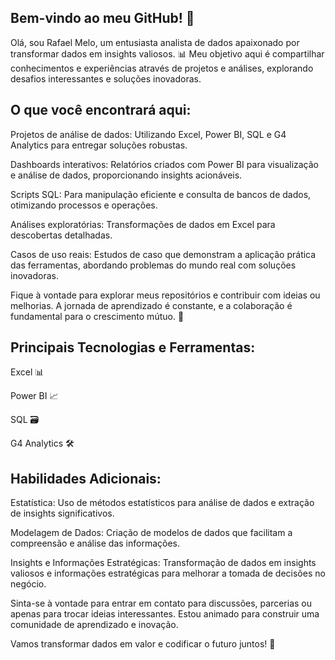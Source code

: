 ## Bem-vindo ao meu GitHub! 👋
Olá, sou Rafael Melo, um entusiasta analista de dados apaixonado por transformar dados em insights valiosos. 📊 Meu objetivo aqui é compartilhar conhecimentos e experiências através de projetos e análises, explorando desafios interessantes e soluções inovadoras.

## O que você encontrará aqui:
Projetos de análise de dados: Utilizando Excel, Power BI, SQL e G4 Analytics para entregar soluções robustas.

Dashboards interativos: Relatórios criados com Power BI para visualização e análise de dados, proporcionando insights acionáveis.

Scripts SQL: Para manipulação eficiente e consulta de bancos de dados, otimizando processos e operações.

Análises exploratórias: Transformações de dados em Excel para descobertas detalhadas.

Casos de uso reais: Estudos de caso que demonstram a aplicação prática das ferramentas, abordando problemas do mundo real com soluções inovadoras.

Fique à vontade para explorar meus repositórios e contribuir com ideias ou melhorias. A jornada de aprendizado é constante, e a colaboração é fundamental para o crescimento mútuo. 🚀

## Principais Tecnologias e Ferramentas:
Excel 📊

Power BI 📈

SQL 🗃️

G4 Analytics 🛠️

## Habilidades Adicionais:
Estatística: Uso de métodos estatísticos para análise de dados e extração de insights significativos.

Modelagem de Dados: Criação de modelos de dados que facilitam a compreensão e análise das informações.

Insights e Informações Estratégicas: Transformação de dados em insights valiosos e informações estratégicas para melhorar a tomada de decisões no negócio.

Sinta-se à vontade para entrar em contato para discussões, parcerias ou apenas para trocar ideias interessantes. Estou animado para construir uma comunidade de aprendizado e inovação.

Vamos transformar dados em valor e codificar o futuro juntos! 🌟
